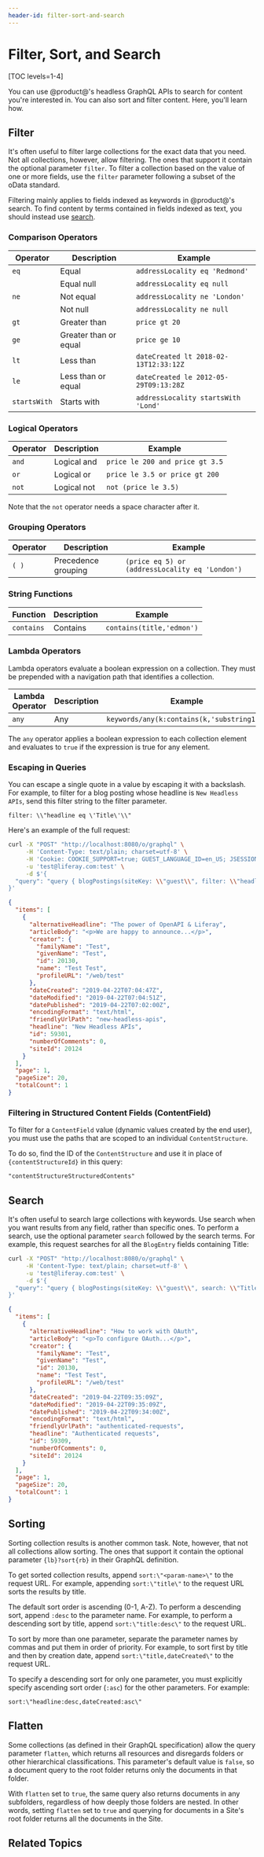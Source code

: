 ```yaml
---
header-id: filter-sort-and-search
---
```


# Filter, Sort, and Search

[TOC levels=1-4]

You can use @product@'s headless GraphQL APIs to search for content you're interested in. You can also sort and filter content. Here, you'll learn how. 

## Filter

It's often useful to filter large collections for the exact data that you need. Not all collections, however, allow filtering. The ones that support it contain the optional parameter `filter`. To filter a collection 
based on the value of one or more fields, use the `filter` parameter following a subset of the oData standard. 

Filtering mainly applies to fields indexed as keywords in @product@'s search. To find content by terms contained in fields indexed as text, you should instead use [search](#search). 

### Comparison Operators

| Operator     | Description           | Example                               |
|------------- |---------------------- | ------------------------------------- |
| `eq`         | Equal                 | `addressLocality eq 'Redmond'`        |
|              | Equal null            | `addressLocality eq null`             |
| `ne`         | Not equal             | `addressLocality ne 'London'`         |
|              | Not null              | `addressLocality ne null`             |
| `gt`         | Greater than          | `price gt 20`                         |
| `ge`         | Greater than or equal | `price ge 10`                         |
| `lt`         | Less than             | `dateCreated lt 2018-02-13T12:33:12Z` |
| `le`         | Less than or equal    | `dateCreated le 2012-05-29T09:13:28Z` |
| `startsWith` | Starts with           | `addressLocality startsWith 'Lond'`   |

### Logical Operators

| Operator     | Description  | Example                          |
| ------------ | ------------ | -------------------------------- |
| `and`        | Logical and  | `price le 200 and price gt 3.5`  |
| `or`         | Logical or   | `price le 3.5 or price gt 200`   |
| `not`        | Logical not  | `not (price le 3.5)`             |

Note that the `not` operator needs a space character after it. 

### Grouping Operators

| Operator  | Description         | Example                                         |
|---------- | ------------------- | ----------------------------------------------- |
| `( )`     | Precedence grouping | `(price eq 5) or (addressLocality eq 'London')` |

### String Functions

| Function    | Description | Example                   |
| ----------- | ----------- | ------------------------- |
| `contains`  | Contains    | `contains(title,'edmon')` |

### Lambda Operators

Lambda operators evaluate a boolean expression on a collection. They must be
prepended with a navigation path that identifies a collection. 

| Lambda Operator | Description | Example                                    |
| --------------- | ----------- | ------------------------------------------ |
| `any`           | Any         | `keywords/any(k:contains(k,'substring1'))` |

The `any` operator applies a boolean expression to each collection element and evaluates to `true` if the expression is true for any element. 

### Escaping in Queries

You can escape a single quote in a value by escaping it with a backslash. For example, to filter for a blog posting whose headline is `New Headless APIs`, send this filter string to the filter parameter.

    filter: \\"headline eq \'Title\'\\"

Here's an example of the full request: 

```bash
curl -X "POST" "http://localhost:8080/o/graphql" \
     -H 'Content-Type: text/plain; charset=utf-8' \
     -H 'Cookie: COOKIE_SUPPORT=true; GUEST_LANGUAGE_ID=en_US; JSESSIONID=EFEEC1617529C7C85E8CCCE510B0F6CF' \
     -u 'test@liferay.com:test' \
     -d $'{
  "query": "query { blogPostings(siteKey: \\"guest\\", filter: \\"headline eq \'Title\'\\") { items {headline} page pageSize totalCount } }"
}'

```

```json
{
  "items": [
    {
      "alternativeHeadline": "The power of OpenAPI & Liferay",
      "articleBody": "<p>We are happy to announce...</p>",
      "creator": {
        "familyName": "Test",
        "givenName": "Test",
        "id": 20130,
        "name": "Test Test",
        "profileURL": "/web/test"
      },
      "dateCreated": "2019-04-22T07:04:47Z",
      "dateModified": "2019-04-22T07:04:51Z",
      "datePublished": "2019-04-22T07:02:00Z",
      "encodingFormat": "text/html",
      "friendlyUrlPath": "new-headless-apis",
      "headline": "New Headless APIs",
      "id": 59301,
      "numberOfComments": 0,
      "siteId": 20124
    }
  ],
  "page": 1,
  "pageSize": 20,
  "totalCount": 1
}
```

### Filtering in Structured Content Fields (ContentField)

To filter for a `ContentField` value (dynamic values created by the end user), you must use the paths that are scoped to an individual `ContentStructure`. 

To do so, find the ID of the `ContentStructure` and use it in place of `{contentStructureId}` in this query: 

    "contentStructureStructuredContents"

## Search

It's often useful to search large collections with keywords. Use search when you want results from any field, rather than specific ones. To perform a search, use the optional parameter `search` followed by the search terms. For example, this request searches for all the `BlogEntry` fields containing Title: 

```bash
curl -X "POST" "http://localhost:8080/o/graphql" \
     -H 'Content-Type: text/plain; charset=utf-8' \
     -u 'test@liferay.com:test' \
     -d $'{
  "query": "query { blogPostings(siteKey: \\"guest\\", search: \\"Title\\") { items {headline} page pageSize totalCount } }"
}'
```

```json
{
  "items": [
    {
      "alternativeHeadline": "How to work with OAuth",
      "articleBody": "<p>To configure OAuth...</p>",
      "creator": {
        "familyName": "Test",
        "givenName": "Test",
        "id": 20130,
        "name": "Test Test",
        "profileURL": "/web/test"
      },
      "dateCreated": "2019-04-22T09:35:09Z",
      "dateModified": "2019-04-22T09:35:09Z",
      "datePublished": "2019-04-22T09:34:00Z",
      "encodingFormat": "text/html",
      "friendlyUrlPath": "authenticated-requests",
      "headline": "Authenticated requests",
      "id": 59309,
      "numberOfComments": 0,
      "siteId": 20124
    }
  ],
  "page": 1,
  "pageSize": 20,
  "totalCount": 1
}
```

## Sorting

Sorting collection results is another common task. Note, however, that not all collections allow sorting. The ones that support it contain the optional parameter `{lb}?sort{rb}` in their GraphQL definition.

To get sorted collection results, append `sort:\"<param-name>\"` to the request URL. For example, appending `sort:\"title\"` to the request URL sorts the results by title. 

The default sort order is ascending (0-1, A-Z). To perform a descending sort, append `:desc` to the parameter name. For example, to perform a descending sort by title, append `sort:\"title:desc\"` to the request URL. 

To sort by more than one parameter, separate the parameter names by commas and put them in order of priority. For example, to sort first by title and then by creation date, append `sort:\"title,dateCreated\"` to the request URL. 

To specify a descending sort for only one parameter, you must explicitly specify ascending sort order (`:asc`) for the other parameters. For example: 

    sort:\"headline:desc,dateCreated:asc\"

## Flatten

Some collections (as defined in their GraphQL specification) allow the query parameter `flatten`, which returns all resources and disregards folders or other hierarchical classifications. This parameter's default value is `false`, so a document query to the root folder returns only the documents in that folder. 

With `flatten` set to `true`, the same query also returns documents in any subfolders, regardless of how deeply those folders are nested. In other words, setting `flatten` set to `true` and querying for documents in a Site's root folder returns all the documents in the Site. 

## Related Topics

